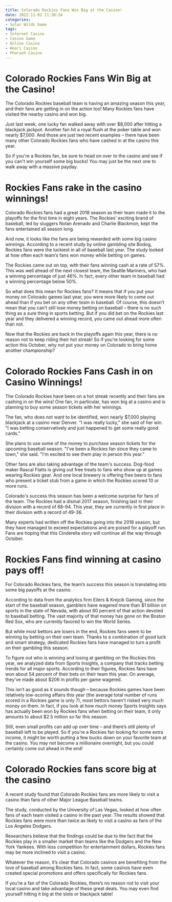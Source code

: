 ```yaml
---
title: Colorado Rockies Fans Win Big at the Casino!
date: 2022-11-02 11:30:24
categories:
- Solar Wilds Game
tags:
- Internet Casino
- Casino Game
- Online Casino
- Woori Casino
- Pharaoh Casino
---
```



#  Colorado Rockies Fans Win Big at the Casino!

The Colorado Rockies baseball team is having an amazing season this year, and their fans are getting in on the action too! Many Rockies fans have visited the nearby casino and won big.

Just last week, one lucky fan walked away with over $8,000 after hitting a blackjack jackpot. Another fan hit a royal flush at the poker table and won nearly $7,000. And those are just two recent examples – there have been many other Colorado Rockies fans who have cashed in at the casino this year.

So if you're a Rockies fan, be sure to head on over to the casino and see if you can't win yourself some big bucks! You may just be the next one to walk away with a massive payday.

#  Rockies Fans rake in the casino winnings!

Colorado Rockies fans had a great 2018 season as their team made it to the playoffs for the first time in eight years. The Rockies’ exciting brand of baseball, led by sluggers Nolan Arenado and Charlie Blackmon, kept the fans entertained all season long.

And now, it looks like the fans are being rewarded with some big casino winnings. According to a recent study by online gambling site Bodog, Rockies fans were the luckiest in all of baseball last year. The study looked at how often each team’s fans won money while betting on games.

The Rockies came out on top, with their fans winning cash at a rate of 57%. This was well ahead of the next closest team, the Seattle Mariners, who had a winning percentage of just 46%. In fact, every other team in baseball had a winning percentage below 50%.

So what does this mean for Rockies fans? It means that if you put your money on Colorado games last year, you were more likely to come out ahead than if you bet on any other team in baseball. Of course, this doesn’t mean that you can’t still lose money betting on baseball – there is no such thing as a sure thing in sports betting. But if you did bet on the Rockies last year and they delivered a winning record, you came out ahead more often than not.

Now that the Rockies are back in the playoffs again this year, there is no reason not to keep riding their hot streak! So if you’re looking for some action this October, why not put your money on Colorado to bring home another championship?

#  Colorado Rockies Fans Cash in on Casino Winnings!

The Colorado Rockies have been on a hot streak recently and their fans are cashing in on the wins! One fan, in particular, has won big at a casino and is planning to buy some season tickets with her winnings.

The fan, who does not want to be identified, won nearly $7,000 playing blackjack at a casino near Denver. "I was really lucky," she said of her win. "I was betting conservatively and just happened to get some really good cards."

She plans to use some of the money to purchase season tickets for the upcoming baseball season. "I've been a Rockies fan since they came to town," she said. "I'm excited to see them play in person this year."

Other fans are also taking advantage of the team's success. Dog-food maker Rascal Flatts is giving out free treats to fans who show up at games wearing Rockies gear. And one local brewery is offering free beers to fans who present a ticket stub from a game in which the Rockies scored 10 or more runs.

Colorado's success this season has been a welcome surprise for fans of the team. The Rockies had a dismal 2017 season, finishing last in their division with a record of 68-94. This year, they are currently in first place in their division with a record of 49-36.

Many experts had written off the Rockies going into the 2018 season, but they have managed to exceed expectations and are poised for a playoff run. Fans are hoping that this Cinderella story will continue all the way through October.

#  Rockies Fans find winning at casino pays off!

For Colorado Rockies fans, the team’s success this season is translating into some big payoffs at the casino.

According to data from the analytics firm Eilers & Krejcik Gaming, since the start of the baseball season, gamblers have wagered more than $1 billion on sports in the state of Nevada, with about 60 percent of that action devoted to baseball betting. The vast majority of that money has gone on the Boston Red Sox, who are currently favored to win the World Series.

But while most bettors are losers in the end, Rockies fans seem to be winning by betting on their own team. Thanks to a combination of good luck and smart strategy, dedicated Rockies fans have managed to turn a profit on their gambling this season.

To figure out who is winning and losing at gambling on the Rockies this year, we analyzed data from Sports Insights, a company that tracks betting trends for all major sports. According to their figures, Rockies fans have won about 54 percent of their bets on their team this year. On average, they’ve made about $206 in profits per game wagered.

This isn’t as good as it sounds though – because Rockies games have been relatively low-scoring affairs this year (the average total number of runs scored in a Rockies game is only 7), most bettors haven’t risked very much money on them. In fact, if you look at how much money Sports Insights says has actually been won by Rockies fans when betting on their team, it only amounts to about $2.5 million so far this season.

Still, even small profits can add up over time – and there’s still plenty of baseball left to be played. So if you’re a Rockies fan looking for some extra income, it might be worth putting a few bucks down on your favorite team at the casino. You may not become a millionaire overnight, but you could certainly come out ahead in the end!

#  Colorado Rockies fans score big at the casino

A recent study found that Colorado Rockies fans are more likely to visit a casino than fans of other Major League Baseball teams.

The study, conducted by the University of Las Vegas, looked at how often fans of each team visited a casino in the past year. The results showed that Rockies fans were more than twice as likely to visit a casino as fans of the Los Angeles Dodgers.

Researchers believe that the findings could be due to the fact that the Rockies play in a smaller market than teams like the Dodgers and the New York Yankees. With less competition for entertainment dollars, Rockies fans may be more inclined to visit a casino.

Whatever the reason, it’s clear that Colorado casinos are benefiting from the love of baseball among Rockies fans. In fact, some casinos have even created special promotions and offers specifically for Rockies fans.

If you’re a fan of the Colorado Rockies, there’s no reason not to visit your local casino and take advantage of these great deals. You may even find yourself hitting it big at the slots or blackjack table!